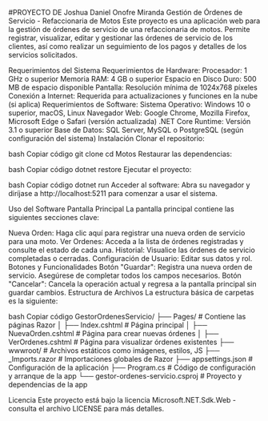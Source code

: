 #PROYECTO DE Joshua Daniel Onofre Miranda
Gestión de Órdenes de Servicio - Refaccionaria de Motos
Este proyecto es una aplicación web para la gestión de órdenes de servicio de una refaccionaria de motos. Permite registrar, visualizar, editar y gestionar las órdenes de servicio de los clientes, así como realizar un seguimiento de los pagos y detalles de los servicios solicitados.

Requerimientos del Sistema
Requerimientos de Hardware:
Procesador: 1 GHz o superior
Memoria RAM: 4 GB o superior
Espacio en Disco Duro: 500 MB de espacio disponible
Pantalla: Resolución mínima de 1024x768 píxeles
Conexión a Internet: Requerida para actualizaciones y funciones en la nube (si aplica)
Requerimientos de Software:
Sistema Operativo: Windows 10 o superior, macOS, Linux
Navegador Web: Google Chrome, Mozilla Firefox, Microsoft Edge o Safari (versión actualizada)
.NET Core Runtime: Versión 3.1 o superior
Base de Datos: SQL Server, MySQL o PostgreSQL (según configuración del sistema)
Instalación
Clonar el repositorio:

bash
Copiar código
git clone 
cd Motos
Restaurar las dependencias:

bash
Copiar código
dotnet restore
Ejecutar el proyecto:

bash
Copiar código
dotnet run
Acceder al software:
Abra su navegador y diríjase a http://localhost:5211 para comenzar a usar el sistema.

Uso del Software
Pantalla Principal
La pantalla principal contiene las siguientes secciones clave:

Nueva Orden: Haga clic aquí para registrar una nueva orden de servicio para una moto.
Ver Ordenes: Acceda a la lista de órdenes registradas y consulte el estado de cada una.
Historial: Visualice las órdenes de servicio completadas o cerradas.
Configuración de Usuario: Editar sus datos y rol.
Botones y Funcionalidades
Botón "Guardar": Registra una nueva orden de servicio. Asegúrese de completar todos los campos necesarios.
Botón "Cancelar": Cancela la operación actual y regresa a la pantalla principal sin guardar cambios.
Estructura de Archivos
La estructura básica de carpetas es la siguiente:

bash
Copiar código
GestorOrdenesServicio/
├── Pages/                     # Contiene las páginas Razor
│   ├── Index.cshtml           # Página principal
│   ├── NuevaOrden.cshtml      # Página para crear nuevas órdenes
│   ├── VerOrdenes.cshtml      # Página para visualizar órdenes existentes
├── wwwroot/                   # Archivos estáticos como imágenes, estilos, JS
├── _Imports.razor             # Importaciones globales de Razor
├── appsettings.json           # Configuración de la aplicación
├── Program.cs                 # Código de configuración y arranque de la app
└── gestor-ordenes-servicio.csproj  # Proyecto y dependencias de la app

Licencia
Este proyecto está bajo la licencia Microsoft.NET.Sdk.Web - consulta el archivo LICENSE para más detalles.




